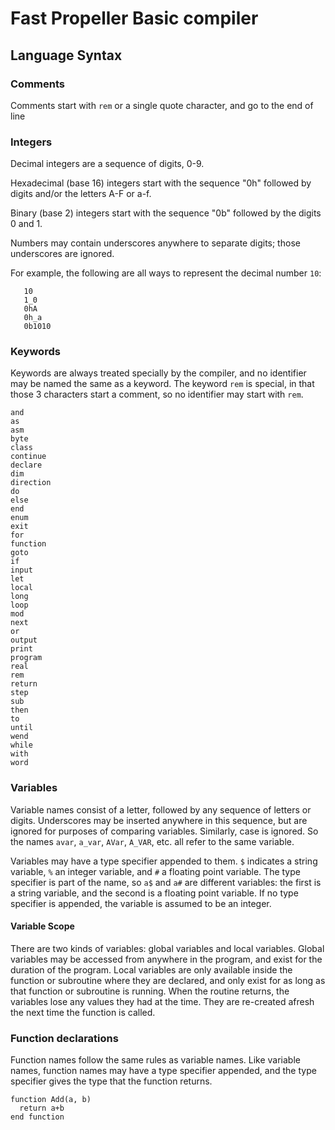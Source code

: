 # Fast Propeller Basic compiler

## Language Syntax

### Comments

Comments start with `rem` or a single quote character, and go to the end of line

### Integers

Decimal integers are a sequence of digits, 0-9.

Hexadecimal (base 16) integers start with the sequence "0h" followed by digits and/or the letters A-F or a-f.

Binary (base 2) integers start with the sequence "0b" followed by the digits 0 and 1.

Numbers may contain underscores anywhere to separate digits; those underscores are ignored.

For example, the following are all ways to represent the decimal number `10`:
```
   10
   1_0
   0hA
   0h_a
   0b1010
```

### Keywords

Keywords are always treated specially by the compiler, and no identifier may be
named the same as a keyword. The keyword `rem` is special, in that those 3 characters start a comment, so no identifier may start with `rem`.
```
and
as
asm
byte
class
continue
declare
dim
direction
do
else
end
enum
exit
for
function
goto
if
input
let
local
long
loop
mod
next
or
output
print
program
real
rem
return
step
sub
then
to
until
wend
while
with
word
```

### Variables

Variable names consist of a letter, followed by any sequence of letters or digits. Underscores may be inserted anywhere in this sequence, but are ignored for purposes of comparing variables. Similarly, case is ignored. So the names `avar`, `a_var`, `AVar`, `A_VAR`, etc. all refer to the same variable.

Variables may have a type specifier appended to them. `$` indicates a string variable, `%` an integer variable, and `#` a floating point variable. The type specifier is part of the name, so `a$` and `a#` are different variables: the first is a string variable, and the second is a floating point variable. If no type specifier is appended, the variable is assumed to be an integer.

#### Variable Scope

There are two kinds of variables: global variables and local variables. Global variables may be accessed from anywhere in the program, and exist for the duration of the program. Local variables are only available inside the function or subroutine where they are declared, and only exist for as long as that function or subroutine is running. When the routine returns, the variables lose any values they had at the time. They are re-created afresh the next time the function is called.

### Function declarations

Function names follow the same rules as variable names. Like variable names, function names may have a type specifier appended, and the type specifier gives the type that the function returns.

```
function Add(a, b)
  return a+b
end function
```
